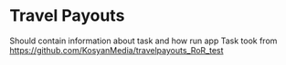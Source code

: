 # Travel Payouts
Should contain information about task and how run app
Task took from https://github.com/KosyanMedia/travelpayouts_RoR_test